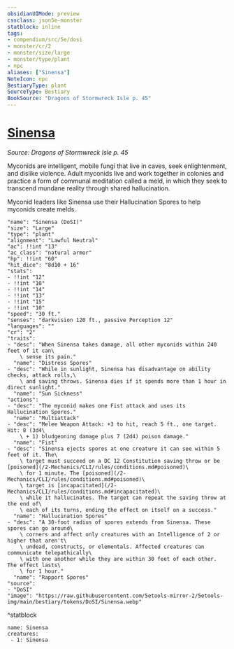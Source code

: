```yaml
---
obsidianUIMode: preview
cssclass: json5e-monster
statblock: inline
tags:
- compendium/src/5e/dosi
- monster/cr/2
- monster/size/large
- monster/type/plant
- npc
aliases: ["Sinensa"]
NoteIcon: npc
BestiaryType: plant
SourceType: Bestiary
BookSource: "Dragons of Stormwreck Isle p. 45"
---
```

# [Sinensa](2-Mechanics/CLI/bestiary/npc/sinensa-dosi.md)
*Source: Dragons of Stormwreck Isle p. 45*  

Myconids are intelligent, mobile fungi that live in caves, seek enlightenment, and dislike violence. Adult myconids live and work together in colonies and practice a form of communal meditation called a meld, in which they seek to transcend mundane reality through shared hallucination.

Myconid leaders like Sinensa use their Hallucination Spores to help myconids create melds.

```statblock
"name": "Sinensa (DoSI)"
"size": "Large"
"type": "plant"
"alignment": "Lawful Neutral"
"ac": !!int "13"
"ac_class": "natural armor"
"hp": !!int "60"
"hit_dice": "8d10 + 16"
"stats":
- !!int "12"
- !!int "10"
- !!int "14"
- !!int "13"
- !!int "15"
- !!int "10"
"speed": "30 ft."
"senses": "darkvision 120 ft., passive Perception 12"
"languages": ""
"cr": "2"
"traits":
- "desc": "When Sinensa takes damage, all other myconids within 240 feet of it can\
    \ sense its pain."
  "name": "Distress Spores"
- "desc": "While in sunlight, Sinensa has disadvantage on ability checks, attack rolls,\
    \ and saving throws. Sinensa dies if it spends more than 1 hour in direct sunlight."
  "name": "Sun Sickness"
"actions":
- "desc": "The myconid makes one Fist attack and uses its Hallucination Spores."
  "name": "Multiattack"
- "desc": "Melee Weapon Attack: +3 to hit, reach 5 ft., one target. Hit: 8 (3d4\
    \ + 1) bludgeoning damage plus 7 (2d4) poison damage."
  "name": "Fist"
- "desc": "Sinensa ejects spores at one creature it can see within 5 feet of it. The\
    \ target must succeed on a DC 12 Constitution saving throw or be [poisoned](/2-Mechanics/CLI/rules/conditions.md#poisoned)\
    \ for 1 minute. The [poisoned](/2-Mechanics/CLI/rules/conditions.md#poisoned)\
    \ target is [incapacitated](/2-Mechanics/CLI/rules/conditions.md#incapacitated)\
    \ while it hallucinates. The target can repeat the saving throw at the end of\
    \ each of its turns, ending the effect on itself on a success."
  "name": "Hallucination Spores"
- "desc": "A 30-foot radius of spores extends from Sinensa. These spores can go around\
    \ corners and affect only creatures with an Intelligence of 2 or higher that aren't\
    \ undead, constructs, or elementals. Affected creatures can communicate telepathically\
    \ with one another while they are within 30 feet of each other. The effect lasts\
    \ for 1 hour."
  "name": "Rapport Spores"
"source":
- "DoSI"
"image": "https://raw.githubusercontent.com/5etools-mirror-2/5etools-img/main/bestiary/tokens/DoSI/Sinensa.webp"
```
^statblock

```encounter-table
name: Sinensa
creatures:
 - 1: Sinensa
```